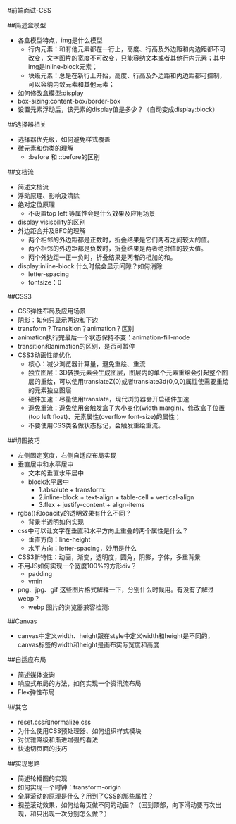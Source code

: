 #前端面试-CSS

##简述盒模型
+ 各盒模型特点，img是什么模型
    * 行内元素：和有他元素都在一行上，高度、行高及外边距和内边距都不可改变，文字图片的宽度不可改变，只能容纳文本或者其他行内元素；其中img是inline-block元素；
    * 块级元素：总是在新行上开始，高度、行高及外边距和内边距都可控制，可以容纳内敛元素和其他元素；
+ 如何修改盒模型:display
+ box-sizing:content-box/border-box
+ 设置元素浮动后，该元素的display值是多少？（自动变成display:block）

##选择器相关
+ 选择器优先级，如何避免样式覆盖
+ 微元素和伪类的理解
    * :before 和 ::before的区别

##文档流
+ 简述文档流
+ 浮动原理、影响及清除
+ 绝对定位原理
    * 不设置top left 等属性会是什么效果及应用场景
+ display visisbility的区别
+ 外边距合并及BFC的理解
    * 两个相邻的外边距都是正数时，折叠结果是它们两者之间较大的值。
    * 两个相邻的外边距都是负数时，折叠结果是两者绝对值的较大值。
    * 两个外边距一正一负时，折叠结果是两者的相加的和。
+ display:inline-block 什么时候会显示间隙？如何消除
    * letter-spacing
    * fontsize：0

##CSS3
+ CSS弹性布局及应用场景
+ 阴影：如何只显示两边和下边
+ transform？Transition？animation？区别
+ animation执行完最后一个状态保持不变：animation-fill-mode
+ transition和animation的区别，是否可暂停
+ CSS3动画性能优化
    * 核心：减少浏览器计算量，避免重绘、重流
    * 独立图层：3D转换元素会生成图层，图层内的单个元素重绘会引起整个图层的重绘，可以使用translateZ(0)或者translate3d(0,0,0)属性使需要重绘的元素独立图层
    * 硬件加速：尽量使用translate，现代浏览器会开启硬件加速
    * 避免重流：避免使用会触发盒子大小变化(width margin)、修改盒子位置(top left float)、元素属性(overflow font-size)的属性；
    * 不要使用CSS类名做状态标记，会触发重绘重流。

##切图技巧
+ 左侧固定宽度，右侧自适应布局实现
+ 垂直居中和水平居中
    * 文本的垂直水平居中
    * block水平居中
        - 1.absolute + transform:
        - 2.inline-block + text-align + table-cell + vertical-align
        - 3.flex + justify-content + align-items
+ rgba()和opacity的透明效果有什么不同？
    * 背景半透明如何实现
+ css中可以让文字在垂直和水平方向上重叠的两个属性是什么？
    * 垂直方向：line-height
    * 水平方向：letter-spacing，妙用是什么
+ CSS3新特性：动画，渐变，透明度，圆角，阴影，字体，多重背景
+ 不用JS如何实现一个宽度100%的方形div？
    + padding
    + vmin
+ png、jpg、gif 这些图片格式解释一下，分别什么时候用。有没有了解过webp？
    * webp 图片的浏览器兼容检测:

##Canvas
+ canvas中定义width、height跟在style中定义width和height是不同的，canvas标签的width和height是画布实际宽度和高度

##自适应布局
+ 简述媒体查询
+ 响应式布局的方法，如何实现一个资讯流布局
+ Flex弹性布局


##其它
+ reset.css和normalize.css
+ 为什么使用CSS预处理器、如何组织样式模块
+ 对优雅降级和渐进增强的看法
+ 快速切页面的技巧

##实现思路
+ 简述轮播图的实现
+ 如何实现一个时钟：transform-origin
+ 全屏滚动的原理是什么？用到了CSS的那些属性？
+ 视差滚动效果，如何给每页做不同的动画？（回到顶部，向下滑动要再次出现，和只出现一次分别怎么做？）









